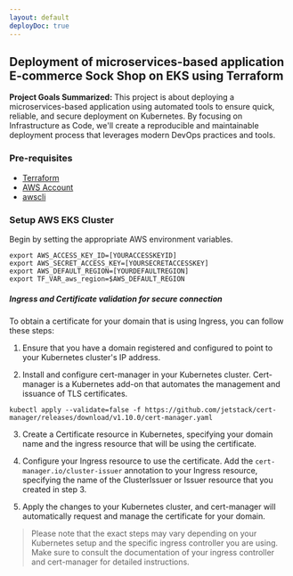```yaml
---
layout: default
deployDoc: true
---
```


## Deployment of microservices-based application E-commerce Sock Shop on EKS using Terraform 

**Project Goals Summarized:**
This project is about deploying a microservices-based application using automated tools to
ensure quick, reliable, and secure deployment on Kubernetes. By focusing on Infrastructure as
Code, we'll create a reproducible and maintainable deployment process that leverages modern
DevOps practices and tools.

### Pre-requisites
* [Terraform](https://www.terraform.io/downloads.html)
* [AWS Account](https://aws.amazon.com/)
* [awscli](http://docs.aws.amazon.com/cli/latest/userguide/installing.html)

### Setup AWS EKS Cluster
Begin by setting the appropriate AWS environment variables.

```
export AWS_ACCESS_KEY_ID=[YOURACCESSKEYID]
export AWS_SECRET_ACCESS_KEY=[YOURSECRETACCESSKEY]
export AWS_DEFAULT_REGION=[YOURDEFAULTREGION]
export TF_VAR_aws_region=$AWS_DEFAULT_REGION
```



##### Ingress and Certificate validation for secure connection 
To obtain a certificate for your domain that is using Ingress, you can follow these steps:

1. Ensure that you have a domain registered and configured to point to your Kubernetes cluster's IP address.

2. Install and configure cert-manager in your Kubernetes cluster. Cert-manager is a Kubernetes add-on that automates the management and issuance of TLS certificates.

``` 
kubectl apply --validate=false -f https://github.com/jetstack/cert-manager/releases/download/v1.10.0/cert-manager.yaml 
```
3. Create a Certificate resource in Kubernetes, specifying your domain name and the ingress resource that will be using the certificate.

4. Configure your Ingress resource to use the certificate. Add the `cert-manager.io/cluster-issuer` annotation to your Ingress resource, specifying the name of the ClusterIssuer or Issuer resource that you created in step 3.

5. Apply the changes to your Kubernetes cluster, and cert-manager will automatically request and manage the certificate for your domain.

> Please note that the exact steps may vary depending on your Kubernetes setup and the specific ingress controller you are using. Make sure to consult the documentation of your ingress controller and cert-manager for detailed instructions.
